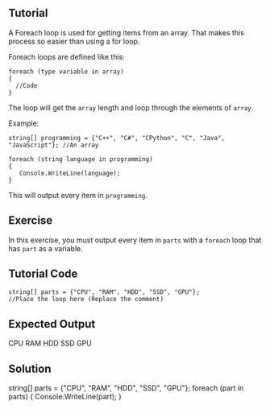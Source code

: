 Tutorial
--------
A Foreach loop is used for getting items from an array. That makes this process so easier than using a for loop.

Foreach loops are defined like this:

    foreach (type variable in array)
    {
      //Code
    }
    
The loop will get the `array` length and loop through the elements of `array`.

Example:

    string[] programming = {"C++", "C#", "CPython", "C", "Java", "JavaScript"}; //An array
    
    foreach (string language in programming)
    {
       Console.WriteLine(language);
    }

This will output every item in `programming`.

Exercise
--------

In this exercise, you must output every item in `parts` with a `foreach` loop that has `part` as a variable.

Tutorial Code
-------------

    string[] parts = {"CPU", "RAM", "HDD", "SSD", "GPU"};
    //Place the loop here (Replace the comment)

Expected Output
---------------

CPU
RAM
HDD
SSD
GPU

Solution
--------

   string[] parts = {"CPU", "RAM", "HDD", "SSD", "GPU"};
   foreach (part in parts)
   {
       Console.WriteLine(part);
   }
